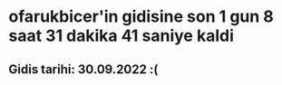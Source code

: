 # ofarukbicer'in gidisine son 1 gun 8 saat 31 dakika 41 saniye kaldi

## Gidis tarihi: 30.09.2022 :(